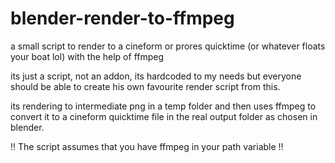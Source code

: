 # blender-render-to-ffmpeg
a small script to render to a cineform or prores quicktime (or whatever floats your boat lol) with the help of ffmpeg

its just a script, not an addon, its hardcoded to my needs but everyone should be able to create his own favourite render script from this. 

its rendering to intermediate png in a temp folder and then uses ffmpeg to convert it to a cineform quicktime file in the real output folder as chosen in blender. 

!! The script assumes that you have ffmpeg in your path variable !!
